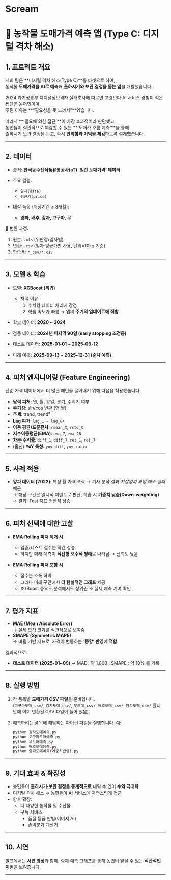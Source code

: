 # Scream

# 🌽 농작물 도매가격 예측 앱 (Type C: 디지털 격차 해소)

## 1. 프로젝트 개요
저희 팀은 **디지털 격차 해소(Type C)**를 타겟으로 하여,  
농작물 **도매가격을 AI로 예측**해 **출하시기와 보관 결정을 돕는 앱**을 개발했습니다.  

2024 과기정통부 디지털정보격차 실태조사에 따르면 고령보다 AI 서비스 경험이 적은 집단은 농어민이며,  
주된 이유는 **“필요성을 못 느껴서”**였습니다.  

따라서 **‘필요에 의한 접근’**이 가장 효과적이라 판단했고,  
농민들이 직관적으로 체감할 수 있는 **‘도매가 흐름 예측’**을 통해  
출하시기·보관 결정을 돕고, 즉시 **편리함과 이익을 체감**하도록 설계했습니다.

---

## 2. 데이터
- 출처: **한국농수산식품유통공사(aT) ‘일간 도매가격’ 데이터**  
- 주요 컬럼:  
  - `일자(date)`  
  - `평균가(price)`  

- 대상 품목 (저장기간 ≥ 3개월):  
  - **양파, 배추, 감자, 고구마, 무**

📂 변환 과정:
1. 원본: `.xls` (위판장/일자별)  
2. 변환: `.csv` (일자·평균가만 사용, 단위=10kg 기준)  
3. 학습용: `*_csv/*.csv`

---

## 3. 모델 & 학습
- 모델: **XGBoost (회귀)**  
  - 채택 이유:  
    1. 수치형 데이터 처리에 강점  
    2. 학습 속도가 빠름 → 앱의 **주기적 업데이트에 적합**

- 학습 데이터: **2020 ~ 2024**  
- 검증 데이터: **2024년 마지막 90일 (early stopping 조정용)**  
- 테스트 데이터: **2025-01-01 ~ 2025-09-12**  
- 미래 예측: **2025-09-13 ~ 2025-12-31 (순차 예측)**

---

## 4. 피처 엔지니어링 (Feature Engineering)
단순 가격 데이터에서 더 많은 패턴을 끌어내기 위해 다음을 적용했습니다:

- **달력 피처**: 연, 월, 요일, 분기, 수확기 여부  
- **주기성**: sin/cos 변환 (연·월)  
- **추세**: trend, trend²  
- **Lag 피처**: `lag_1 ~ lag_84`  
- **이동 평균/표준편차**: `rmean_X`, `rstd_X`  
- **지수이동평균(EMA)**: `ema_7`, `ema_28`  
- **차분·수익률**: `diff_1`, `diff_7`, `ret_1`, `ret_7`  
- (옵션) **YoY 특성**: `yoy_diff`, `yoy_ratio`

---

## 5. 사례 적용
- **양파 데이터 (2022)**: 특정 월 가격 폭락 → 기사 분석 결과 *저장양파 과잉 해소 실패* 때문  
  → 해당 구간은 일시적 이벤트로 판단, 학습 시 **가중치 낮춤(Down-weighting)**  
  → 결과: Test 지표 전반적 상승

---

## 6. 피처 선택에 대한 고찰
- **EMA·Rolling 피처 제거 시**  
  - 검증/테스트 점수는 약간 상승  
  - 하지만 미래 예측이 **직선형 보수적 형태**로 나타남 → 신뢰도 낮음  

- **EMA·Rolling 피처 포함 시**  
  - 점수는 소폭 하락  
  - 그러나 미래 구간에서 **더 현실적인 그래프** 제공  
  - XGBoost 중요도 분석에서도 상위권 → 실제 예측 기여 확인

---

## 7. 평가 지표
- **MAE (Mean Absolute Error)**  
  → 실제 오차 크기를 직관적으로 보여줌  
- **SMAPE (Symmetric MAPE)**  
  → 비율 기반 지표로, 가격이 변동하는 **‘동향’ 반영에 적합**

결과적으로:   
- **테스트 데이터 (2025-01~09)** → MAE : 약 1,800 , SMAPE : 약 10% 를 기록
  
---

## 8. 실행 방법
1. 각 품목별 **도매가격 CSV 파일**을 준비합니다.  
   (`고구마도매_csv/`, `감자도매_csv/`, `무도매_csv/`, `배추도매_csv/`, `양파도매_csv/` 폴더 안에 이미 변환된 CSV 파일이 들어 있음)

2. 예측하려는 품목에 해당하는 파이썬 파일을 실행합니다. 예:  

   ```bash
   python 감자도매예측.py
   python 고구마도매예측.py
   python 무도매예측.py
   python 배추도매예측.py
   python 양파도매예측(가중치반영).py
---

## 9. 기대 효과 & 확장성
- 농민들이 **출하시기·보관 결정을 통계적으로** 내릴 수 있어 **수익 극대화**  
- 디지털 격차 해소 → 농민들이 AI 서비스에 자연스럽게 접근  
- 향후 확장:  
  - 더 다양한 농작물 및 수산물  
  - 구독 서비스:  
    - 품질 등급 판별(이미지 AI)  
    - 손익분기 계산기

---

## 10. 시연
발표에서는 **시연 영상**과 함께, 실제 예측 그래프를 통해 농민이 얻을 수 있는 **직관적인 이점**을 보여줍니다.  

---


